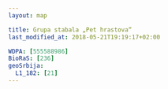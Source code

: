 ```yaml
---
layout: map

title: Grupa stabala „Pet hrastova“
last_modified_at: 2018-05-21T19:19:17+02:00

WDPA: [555588986]
BioRaS: [236]
geoSrbija:
  L1_182: [21]
---
```

